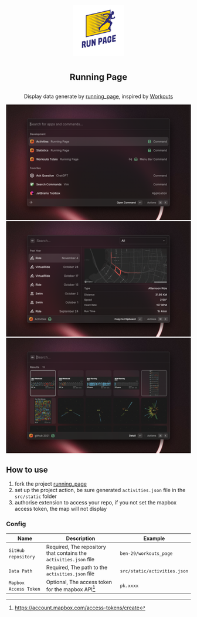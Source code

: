 <br>
<br>
<p align="center">
<img src="./assets/running_page_logo.png" width="140" height="140"  />
</p>

<h1 align="center"><sup>Running Page</sup></h1>

<p align="center">
Display data generate by <a href="https://github.com/yihong0618/running_page">running_page</a>, inspired
by <a href="https://www.raycast.com/samuelkraft/workouts">Workouts</a>
</p>

<p align="center">
<img width="862" src="./metadata/1.png"  />
<img width="862" src="./metadata/2.png"  />
<img width="862" src="./metadata/3.png"  />
</p>

## How to use

1. fork the project [running_page](https://github.com/yihong0618/running_page)
2. set up the project action, be sure generated `activities.json` file in the `src/static` folder
3. authorise extension to access your repo, if you not set the mapbox access token, the map will not display

### Config

| Name                  | Description                                                       | Example                      |
|-----------------------|-------------------------------------------------------------------|------------------------------|
| `GitHub repository`   | Required, The repository that contains the `activities.json` file | `ben-29/workouts_page`       |
| `Data Path`           | Required, The path to the `activities.json` file                  | `src/static/activities.json` |
| `Mapbox Access Token` | Optional, The access token for the mapbox API[^1]                 | `pk.xxxx`                    |

[^1]:  https://account.mapbox.com/access-tokens/create
